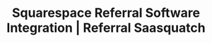 ---
title: Squarespace Referral Software Integration | Referral Saasquatch
integrationName: Squarespace
logo: squarespace-integration.png
slug: squarespace
highlights: Looking for Squarespace referral software integration? Referral SaaSquatch enables you to easily install your referral program on your Squarespace site.
integrationDescription: |
    Referral SaaSquatch's Squarespace integration leverages your existing Squarespace website to install your referral program without editing any code.
keyFeatures:
 - Drag-and-Drop code snippet install
 - Leverage your existing Squarespace website
 - No editing of website code required
 - Completely configure your referral program through the SaaSquatch Portal.
moreInfo:
 - "[Squarespace Quickstart Guide](/guides/squarespace)"
 - "[Drag-and-Drop Integration Configuration](/guides/integration-quickstart)"
guideLink: /guides/squarespace
category: landingPage
template: intergrationLander.html
---